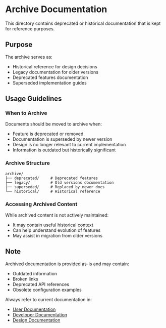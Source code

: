 # Archive Documentation

This directory contains deprecated or historical documentation that is kept for reference purposes.

## Purpose

The archive serves as:
- Historical reference for design decisions
- Legacy documentation for older versions
- Deprecated features documentation
- Superseded implementation guides

## Usage Guidelines

### When to Archive

Documents should be moved to archive when:
- Feature is deprecated or removed
- Documentation is superseded by newer version
- Design is no longer relevant to current implementation
- Information is outdated but historically significant

### Archive Structure

```
archive/
├── deprecated/     # Deprecated features
├── legacy/         # Old versions documentation
├── superseded/     # Replaced by newer docs
└── historical/     # Historical reference
```

### Accessing Archived Content

While archived content is not actively maintained:
- It may contain useful historical context
- Can help understand evolution of features
- May assist in migration from older versions

## Note

Archived documentation is provided as-is and may contain:
- Outdated information
- Broken links
- Deprecated API references
- Obsolete configuration examples

Always refer to current documentation in:
- [User Documentation](../user/)
- [Developer Documentation](../developer/)
- [Design Documentation](../design/)
